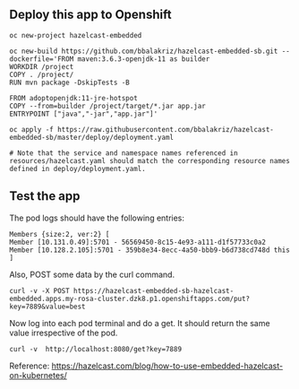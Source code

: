 ## Deploy this app to Openshift

```
oc new-project hazelcast-embedded

oc new-build https://github.com/bbalakriz/hazelcast-embedded-sb.git --dockerfile='FROM maven:3.6.3-openjdk-11 as builder
WORKDIR /project
COPY . /project/
RUN mvn package -DskipTests -B

FROM adoptopenjdk:11-jre-hotspot
COPY --from=builder /project/target/*.jar app.jar
ENTRYPOINT ["java","-jar","app.jar"]'

oc apply -f https://raw.githubusercontent.com/bbalakriz/hazelcast-embedded-sb/master/deploy/deployment.yaml

# Note that the service and namespace names referenced in resources/hazelcast.yaml should match the corresponding resource names defined in deploy/deployment.yaml.
```

## Test the app

The pod logs should have the following entries:

```
Members {size:2, ver:2} [
Member [10.131.0.49]:5701 - 56569450-8c15-4e93-a111-d1f57733c0a2
Member [10.128.2.105]:5701 - 359b8e34-8ecc-4a50-bbb9-b6d738cd748d this
]
```

Also, POST some data by the curl command. 
```
curl -v -X POST https://hazelcast-embedded-sb-hazelcast-embedded.apps.my-rosa-cluster.dzk8.p1.openshiftapps.com/put?key=7889&value=best 
```

Now log into each pod terminal and do a get. It should return the same value irrespective of the pod. 

```
curl -v  http://localhost:8080/get?key=7889
```

Reference: https://hazelcast.com/blog/how-to-use-embedded-hazelcast-on-kubernetes/
